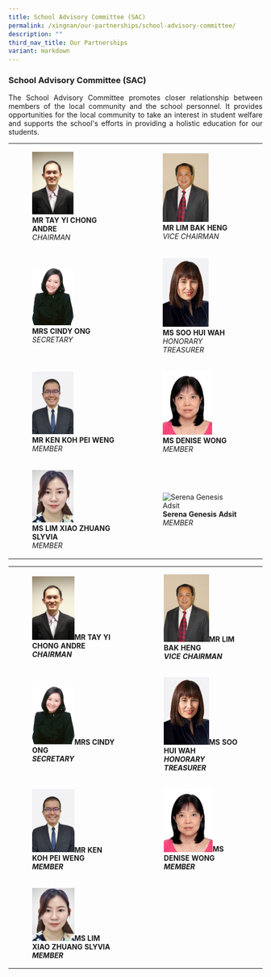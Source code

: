 ```yaml
---
title: School Advisory Committee (SAC)
permalink: /xingnan/our-partnerships/school-advisory-committee/
description: ""
third_nav_title: Our Partnerships
variant: markdown
---
```

### School Advisory Committee (SAC)

<p align="justify"> 
The School Advisory Committee promotes closer relationship between members of the local community and the school personnel. It provides opportunities for the local community to take an interest in student welfare and supports the school's efforts in providing a holistic education for our students.
	</p>

<table>
  <tbody><tr>
    <td>
      <figure>
        <img alt="MR TAY YI CHONG ANDRE" src="/images/sac1.png" style="width:50%">
        <figcaption><b>MR TAY YI CHONG ANDRE</b><br><i>CHAIRMAN</i></figcaption>
      </figure>
    </td>
    <td>
      <figure>
        <img alt="MR LIM BAK HENG" src="/images/sac2.png" style="width:60%">
        <figcaption><b>MR LIM BAK HENG</b><br><i>VICE CHAIRMAN</i></figcaption>
      </figure>
    </td>
  </tr>
  <tr>
    <td>
      <figure>
        <img alt="MRS CINDY ONG" src="/images/Our%20Staff/01%20SL/SL1.png" style="width:50%">
        <figcaption><b>MRS CINDY ONG</b><br><i>SECRETARY</i></figcaption>
      </figure>
    </td>
    <td>
      <figure>
        <img alt="MS SOO HUI WAH" src="/images/sac4.png" style="width:60%">
        <figcaption><b>MS SOO HUI WAH</b><br><i>HONORARY TREASURER</i></figcaption>
      </figure>
    </td>
  </tr>
  <tr>
    <td>
      <figure>
        <img alt="MR KEN KOH PEI WENG" src="/images/sac5.png" style="width:50%">
        <figcaption><b>MR KEN KOH PEI WENG</b><br><i>MEMBER</i></figcaption>
      </figure>
    </td>
    <td>
      <figure>
        <img alt="MS DENISE WONG" src="/images/sac6.png" style="width:65%">
        <figcaption><b>MS DENISE WONG</b><br><i>MEMBER</i></figcaption>
      </figure>
    </td>
  </tr>
  <tr>
    <td>
      <figure>
        <img alt="MS LIM XIAO ZHUANG SLYVIA" src="/images/Our%20Staff/05%20SAC/xnpssac7.png" style="width:50%">
        <figcaption><b>MS LIM XIAO ZHUANG SLYVIA</b><br><i>MEMBER</i></figcaption>
      </figure>
    </td>
    <td>
      <figure>
        <img alt="Serena Genesis Adsit" src="/images/sac8.png" style="width:50%">
        <figcaption><b>Serena Genesis Adsit</b><br><i>MEMBER</i></figcaption>
      </figure>
    </td>
  </tr>
</tbody></table>






|  	|  	|
|---	|---	|
|  <figure><img src="/images/sac1.png" style="width:50%"><b>MR TAY YI CHONG ANDRE<b><br><i>CHAIRMAN</i>	| <figure><img src="/images/sac2.png" style="width:60%"><b>MR LIM BAK HENG<b><br><i>VICE CHAIRMAN</i> 	|
| <figure><img src="/images/Our%20Staff/01%20SL/SL1.png" style="width:50%"><b>MRS CINDY ONG<b><br><i>SECRETARY</i> 	| <figure><img src="/images/sac4.png" style="width:60%"><b>MS SOO HUI WAH<b><br><i>HONORARY TREASURER</i> 	|
| <figure><img src="/images/sac5.png" style="width:50%"><b>MR KEN KOH PEI WENG<b><br><i>MEMBER</i> 	| <figure><img src="/images/sac6.png" style="width:65%"><b>MS DENISE WONG<b><br><i>MEMBER</i> 	|
| <figure><img src="/images/Our%20Staff/05%20SAC/xnpssac7.png" style="width:50%"><b>MS LIM XIAO ZHUANG SLYVIA<b><br><i>MEMBER</i>  </b></b></figure></b></b></figure></b></b></figure></b></b></figure></b></b></figure></b></b></figure></b></b></figure>